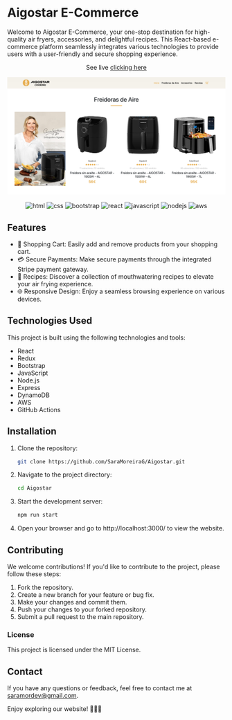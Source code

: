 # Aigostar E-Commerce

Welcome to Aigostar E-Commerce, your one-stop destination for high-quality air fryers, accessories, and delightful recipes. This React-based e-commerce platform seamlessly integrates various technologies to provide users with a user-friendly and secure shopping experience.

<p align="center">See live <a href="https://aigostarcooking.com/" target="_blank">clicking here</a></p>

![Aigostar E-Commerce Website Screenshot](aigostar.png)

<p align="center">
	<img src='https://upload.wikimedia.org/wikipedia/commons/thumb/3/38/HTML5_Badge.svg/2048px-HTML5_Badge.svg.png' alt='html' width='40'>
	<img src='https://upload.wikimedia.org/wikipedia/commons/thumb/6/62/CSS3_logo.svg/800px-CSS3_logo.svg.png' alt='css' width='40'>
	<img src='https://upload.wikimedia.org/wikipedia/commons/thumb/b/b2/Bootstrap_logo.svg/1200px-Bootstrap_logo.svg.png' alt='bootstrap' width='50'>
	<img src='https://upload.wikimedia.org/wikipedia/commons/thumb/a/a7/React-icon.svg/1024px-React-icon.svg.png' alt='react' width='50'>
	<img src='https://upload.wikimedia.org/wikipedia/commons/thumb/6/6a/JavaScript-logo.png/768px-JavaScript-logo.png' alt='javascript' width='40'>
	<img src='https://miro.medium.com/v2/resize:fit:800/1*bc9pmTiyKR0WNPka2w3e0Q.png'
	alt='nodejs' width='45'>
	<img src='https://upload.wikimedia.org/wikipedia/commons/thumb/5/5c/AWS_Simple_Icons_AWS_Cloud.svg/2560px-AWS_Simple_Icons_AWS_Cloud.svg.png'
	alt='aws' width='45'>
</p>

## Features

- 🛒 Shopping Cart: Easily add and remove products from your shopping cart.
- 💳 Secure Payments: Make secure payments through the integrated Stripe payment gateway.
- 📖 Recipes: Discover a collection of mouthwatering recipes to elevate your air frying experience.
- 🌐 Responsive Design: Enjoy a seamless browsing experience on various devices.

## Technologies Used
This project is built using the following technologies and tools:
- React
- Redux
- Bootstrap
- JavaScript
- Node.js
- Express
- DynamoDB
- AWS
- GitHub Actions

## Installation

1. Clone the repository:
   ```bash
   git clone https://github.com/SaraMoreiraG/Aigostar.git

2. Navigate to the project directory:
	```bash
	cd Aigostar

3. Start the development server:
	```bash
	npm run start

4. Open your browser and go to http://localhost:3000/ to view the website.

## Contributing
We welcome contributions! If you'd like to contribute to the project, please follow these steps:

1. Fork the repository.
2. Create a new branch for your feature or bug fix.
3. Make your changes and commit them.
4. Push your changes to your forked repository.
5. Submit a pull request to the main repository.

### License
This project is licensed under the MIT License.

## Contact
If you have any questions or feedback, feel free to contact me at saramordev@gmail.com.

Enjoy exploring our website! 🛒🌐✨
